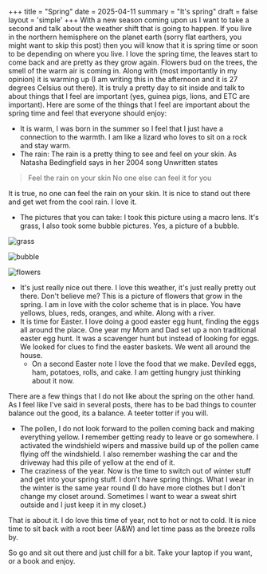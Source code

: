 +++
title = "Spring"
date = 2025-04-11
summary = "It's spring"
draft = false
layout = 'simple'
+++
With a new season coming upon us I want to take a second and talk about the weather shift that is going to happen. 
If you live in the northern hemisphere on the planet earth (sorry flat earthers, you might want to skip this post) then you will know that it is spring time or soon to be depending on where you live. 
I love the spring time, the leaves start to come back and are pretty as they grow again. Flowers bud on the trees, the smell of the warm air is coming in. Along with (most importantly in my opinion) it is warming up (I am writing this in the afternoon and it is 27 degrees Celsius out there). It is truly a pretty day to sit inside and talk to about things that I feel are important (yes, guinea pigs, lions, and ETC are important). Here are some of the things that I feel are important about the spring time and feel that everyone should enjoy:
* It is warm, I was born in the summer so I feel that I just have a connection to the warmth. I am like a lizard who loves to sit on a rock and stay warm. 
* The rain: The rain is a pretty thing to see and feel on your skin. As Natasha Bedingfield says in her 2004 song Unwritten states 
> Feel the rain on your skin No one else can feel it for you
 
 It is true, no one can feel the rain on your skin. It is nice to stand out there and get wet from the cool rain. I love it. 
* The pictures that you can take: I took this picture using a macro lens. It's grass, I also took some bubble pictures. Yes, a picture of a bubble. 


![grass](/images/grass.jpg)

![bubble](/images/bubble.jpg)

![flowers](/images/field_of_flowers.jpg)
* It's just really nice out there. I love this weather, it's just really pretty out there. Don't believe me? This is a picture of flowers that grow in the spring. I am in love with the color scheme that is in place. You have yellows, blues, reds, oranges, and white. Along with a river. 
* It is time for Easter. I love doing a good easter egg hunt, finding the eggs all around the place. One year my Mom and Dad set up a non traditional easter egg hunt. It was a scavenger hunt but instead of looking for eggs. We looked for clues to find the easter baskets. We went all around the house. 
	* On a second Easter note I love the food that we make. Deviled eggs, ham, potatoes, rolls, and cake. I am getting hungry just thinking about it now. 

There are a few things that I do not like about the spring on the other hand. As I feel like I've said in several posts, there has to be bad things to counter balance out the good, its a balance. A teeter totter if you will. 

* The pollen, I do not look forward to the pollen coming back and making everything yellow. I remember getting ready to leave or go somewhere. I activated the windshield wipers and massive build up of the pollen came flying off the windshield. I also remember washing the car and the driveway had this pile of yellow at the end of it.
* The craziness of the year. Now is the time to switch out of winter stuff and get into your spring stuff. I don't have spring things. What I wear in the winter is the same year round (I do have more clothes but I don't change my closet around. Sometimes I want to wear a sweat shirt outside and I just keep it in my closet.)

That is about it. I do love this time of year, not to hot or not to cold. It is nice time to sit back with a root beer (A&W) and let time pass as the breeze rolls by.

So go and sit out there and just chill for a bit. Take your laptop if you want, or a book and enjoy. 